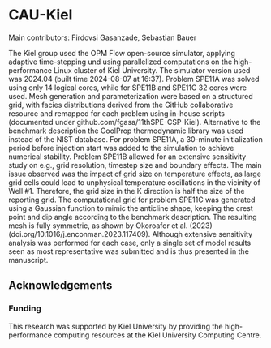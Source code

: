 # CAU-Kiel

Main contributors: Firdovsi Gasanzade, Sebastian Bauer

The Kiel group used the OPM Flow open-source simulator, applying adaptive time-stepping und using parallelized computations on the high-performance Linux cluster of Kiel University. The simulator version used was 2024.04 (built time 2024-08-07 at 16:37). Problem SPE11A was solved using only 14 logical cores, while for SPE11B and SPE11C 32 cores were used. Mesh generation and parameterization were based on a structured grid, with facies distributions derived from the GitHub collaborative resource and remapped for each problem using in-house scripts (documented under github.com/fgasa/11thSPE-CSP-Kiel). Alternative to the benchmark description the CoolProp thermodynamic library was used instead of the NIST database. For problem SPE11A, a 30-minute initialization period before injection start was added to the simulation to achieve numerical stability. Problem SPE11B allowed for an extensive sensitivity study on e.g., grid resolution, timestep size and boundary effects. The main issue observed was the impact of grid size on temperature effects, as large grid cells could lead to unphysical temperature oscillations in the vicinity of Well #1. Therefore, the grid size in the K direction is half the size of the reporting grid. The computational grid for problem SPE11C was generated using a Gaussian function to mimic the anticline shape, keeping the crest point and dip angle according to the benchmark description. The resulting mesh is fully symmetric, as shown by Okoroafor et al. (2023) (doi.org/10.1016/j.enconman.2023.117409). Although extensive sensitivity analysis was performed for each case, only a single set of model results seen as most representative was submitted and is thus presented in the manuscript.

## Acknowledgements

### Funding

This research was supported by Kiel University by providing the high-performance computing resources at the Kiel University Computing Centre.
